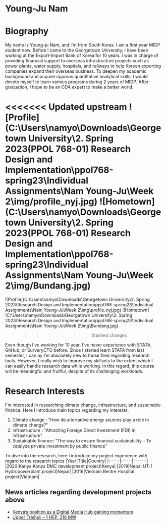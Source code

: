 # Young-Ju Nam


Biography 
===================

My name is Young-ju Nam, and I’m from South Korea. I am a first year MIDP student now. Before I came to the Georgetown University, I have been working at the Export-Import Bank of Korea for 10 years. I was in charge of providing financial support to overseas infrastructure projects such as power plants, water supply, hospitals, and railways to help Korean exporting companies expand their overseas business. To deepen my academic background and acquire rigorous quantitative analytical skills, I would devote myself to learn various programs during 2 years of MIDP. After graduation, I hope to be an ODA expert to make a better world.

<<<<<<< Updated upstream
![Profile](C:\Users\namyo\Downloads\Georgetown University\2. Spring 2023\(PPOL 768-01) Research Design and Implementation\ppol768-spring23\Individual Assignments\Nam Young-Ju\Week 2\img/profile_nyj.jpg)
![Hometown](C:\Users\namyo\Downloads\Georgetown University\2. Spring 2023\(PPOL 768-01) Research Design and Implementation\ppol768-spring23\Individual Assignments\Nam Young-Ju\Week 2\img/Bundang.jpg)
=======
![Profile](C:\Users\namyo\Downloads\Georgetown University\2. Spring 2023\Research Design and Implementation\ppol768-spring23\Individual Assignments\Nam Young-Ju\Week 2\img\profile_nyj.jpg)
![Hometown](C:\Users\namyo\Downloads\Georgetown University\2. Spring 2023\Research Design and Implementation\ppol768-spring23\Individual Assignments\Nam Young-Ju\Week 2\img\Bundang.jpg)
>>>>>>> Stashed changes

Even though I’ve working for 10 year, I’ve never experience with STATA, GitHub, or SurveryCTO before. Since I started learn STATA from last semester, I can ay I’m absolutely new to those filed regarding research tools. However, I really wish to improve my skillsets to the extent which I can easily handle research data while working. In this regard, this course will be meaningful and fruitful, despite of its challenging workloads.

Research Interests 
===================

I'm interested in researching climate change, infrastructure, and sustainable finance. Here I introduce main topics regarding my interests.

1. Climate change : "How do alternative energy sources play a role in climate change?"
2. Infrastructure : "Attracting Foreign Direct Investment (FDI) in Infrastructure"
3. Sustainable finance: "The way to ensure financial sustainability - To catalyze private investment by public finance"

To dive into the research, here I introduce my project experience with regard to the research topics
|Year|Title|Country|
|:-----|:----:|------:|
|2020|Kenya Konza DMC development project|Kenya|
|2019|Nepal UT-1 Hydropowerplant project|Nepal|
|2016|Vietnam Bentre Hospital project|Vietnam|

News articles regarding development projects above
------------
- [Kenya’s position as a Digital Media Hub gaining momentum](https://konza.go.ke/2021/01/27/kenyas-position-as-a-digital-media-hub-gaining-momentum/)
- [Upper Trishuli – 1 HEP, 216 MW](https://nwedcpl.com/project/upper-trishuli-1-hep-216-mw/)